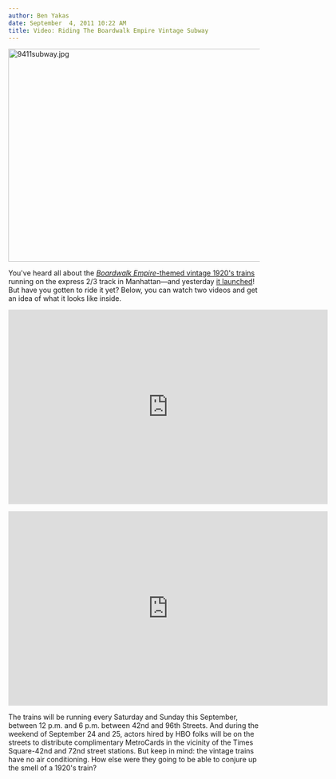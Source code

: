 ```yaml
---
author: Ben Yakas
date: September  4, 2011 10:22 AM
title: Video: Riding The Boardwalk Empire Vintage Subway
---
```


<p><span class="mt-enclosure mt-enclosure-image" style="display: inline;"> <img alt="9411subway.jpg" src="https://web.archive.org/web/20120119001050im_/http://gothamist.com/attachments/byakas/9411subway.jpg" width="640" height="427" class="image-none"> </span></p>

<p>You&apos;ve heard all about the <a href="https://web.archive.org/web/20120119001050/http://gothamist.com/2011/09/01/boardwalk_empire_is_bringing_back_o.php#photo-1"><em>Boardwalk Empire</em>-themed vintage 1920&apos;s trains</a> running on the express 2/3 track in Manhattan&#x2014;and yesterday <a href="https://web.archive.org/web/20120119001050/http://gothamist.com/2011/09/03/reminder_boardwalk_empire_vintage_s.php">it launched</a>! But have you gotten to ride it yet? Below, you can watch two videos and get an idea of what it looks like inside.</p>

<p><iframe width="640" height="390" src="https://web.archive.org/web/20120119001050if_/http://www.youtube.com/embed/jH-YLtDHHfM" frameborder="0" allowfullscreen></iframe></p>

<p><iframe width="640" height="390" src="https://web.archive.org/web/20120119001050if_/http://www.youtube.com/embed/rHR5hU9R-sw" frameborder="0" allowfullscreen></iframe></p>

<p>The trains will be running every Saturday and Sunday this September, between 12 p.m. and 6 p.m. between 42nd and 96th Streets. And during the weekend of September 24 and 25, actors hired by HBO folks will be on the streets to distribute complimentary MetroCards in the vicinity of the Times Square-42nd and 72nd street stations. But keep in mind: the vintage trains have no air conditioning. How else were they going to be able to conjure up the smell of a 1920&apos;s train?</p>